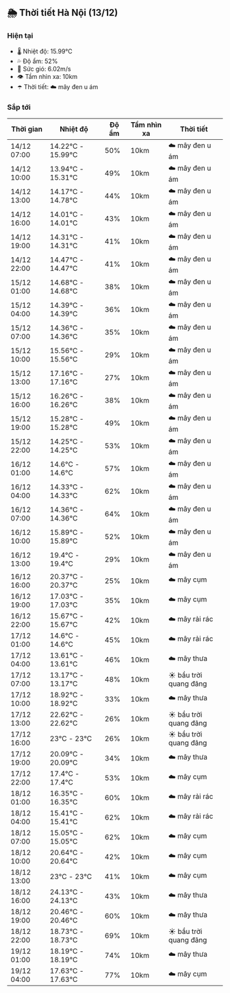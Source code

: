 ## 🌦️ Thời tiết Hà Nội (13/12)

### Hiện tại

- 🌡️ Nhiệt độ: 15.99℃
- 💦 Độ ẩm: 52%
- 💨 Sức gió: 6.02m/s
- 👁️ Tầm nhìn xa: 10km
- ☂️ Thời tiết: ☁️ mây đen u ám

### Sắp tới

| Thời gian | Nhiệt độ | Độ ẩm | Tầm nhìn xa | Thời tiết |
| --- | --- | --- | --- | --- |
| 14/12 07:00 | 14.22℃ - 15.99℃ | 50% | 10km | ☁️ mây đen u ám |
| 14/12 10:00 | 13.94℃ - 15.31℃ | 49% | 10km | ☁️ mây đen u ám |
| 14/12 13:00 | 14.17℃ - 14.78℃ | 44% | 10km | ☁️ mây đen u ám |
| 14/12 16:00 | 14.01℃ - 14.01℃ | 43% | 10km | ☁️ mây đen u ám |
| 14/12 19:00 | 14.31℃ - 14.31℃ | 41% | 10km | ☁️ mây đen u ám |
| 14/12 22:00 | 14.47℃ - 14.47℃ | 41% | 10km | ☁️ mây đen u ám |
| 15/12 01:00 | 14.68℃ - 14.68℃ | 38% | 10km | ☁️ mây đen u ám |
| 15/12 04:00 | 14.39℃ - 14.39℃ | 36% | 10km | ☁️ mây đen u ám |
| 15/12 07:00 | 14.36℃ - 14.36℃ | 35% | 10km | ☁️ mây đen u ám |
| 15/12 10:00 | 15.56℃ - 15.56℃ | 29% | 10km | ☁️ mây đen u ám |
| 15/12 13:00 | 17.16℃ - 17.16℃ | 27% | 10km | ☁️ mây đen u ám |
| 15/12 16:00 | 16.26℃ - 16.26℃ | 38% | 10km | ☁️ mây đen u ám |
| 15/12 19:00 | 15.28℃ - 15.28℃ | 49% | 10km | ☁️ mây đen u ám |
| 15/12 22:00 | 14.25℃ - 14.25℃ | 53% | 10km | ☁️ mây đen u ám |
| 16/12 01:00 | 14.6℃ - 14.6℃ | 57% | 10km | ☁️ mây đen u ám |
| 16/12 04:00 | 14.33℃ - 14.33℃ | 62% | 10km | ☁️ mây đen u ám |
| 16/12 07:00 | 14.36℃ - 14.36℃ | 64% | 10km | ☁️ mây đen u ám |
| 16/12 10:00 | 15.89℃ - 15.89℃ | 52% | 10km | ☁️ mây đen u ám |
| 16/12 13:00 | 19.4℃ - 19.4℃ | 29% | 10km | ☁️ mây đen u ám |
| 16/12 16:00 | 20.37℃ - 20.37℃ | 25% | 10km | ☁️ mây cụm |
| 16/12 19:00 | 17.03℃ - 17.03℃ | 35% | 10km | ☁️ mây cụm |
| 16/12 22:00 | 15.67℃ - 15.67℃ | 42% | 10km | ☁️ mây rải rác |
| 17/12 01:00 | 14.6℃ - 14.6℃ | 45% | 10km | ☁️ mây rải rác |
| 17/12 04:00 | 13.61℃ - 13.61℃ | 46% | 10km | ☁️ mây thưa |
| 17/12 07:00 | 13.17℃ - 13.17℃ | 48% | 10km | ☀️ bầu trời quang đãng |
| 17/12 10:00 | 18.92℃ - 18.92℃ | 33% | 10km | ☁️ mây thưa |
| 17/12 13:00 | 22.62℃ - 22.62℃ | 26% | 10km | ☀️ bầu trời quang đãng |
| 17/12 16:00 | 23℃ - 23℃ | 26% | 10km | ☀️ bầu trời quang đãng |
| 17/12 19:00 | 20.09℃ - 20.09℃ | 34% | 10km | ☁️ mây thưa |
| 17/12 22:00 | 17.4℃ - 17.4℃ | 53% | 10km | ☁️ mây cụm |
| 18/12 01:00 | 16.35℃ - 16.35℃ | 60% | 10km | ☁️ mây rải rác |
| 18/12 04:00 | 15.41℃ - 15.41℃ | 62% | 10km | ☁️ mây rải rác |
| 18/12 07:00 | 15.05℃ - 15.05℃ | 62% | 10km | ☁️ mây cụm |
| 18/12 10:00 | 20.64℃ - 20.64℃ | 42% | 10km | ☁️ mây cụm |
| 18/12 13:00 | 23℃ - 23℃ | 41% | 10km | ☁️ mây cụm |
| 18/12 16:00 | 24.13℃ - 24.13℃ | 43% | 10km | ☁️ mây thưa |
| 18/12 19:00 | 20.46℃ - 20.46℃ | 60% | 10km | ☁️ mây thưa |
| 18/12 22:00 | 18.73℃ - 18.73℃ | 69% | 10km | ☀️ bầu trời quang đãng |
| 19/12 01:00 | 18.19℃ - 18.19℃ | 74% | 10km | ☁️ mây thưa |
| 19/12 04:00 | 17.63℃ - 17.63℃ | 77% | 10km | ☁️ mây cụm |
